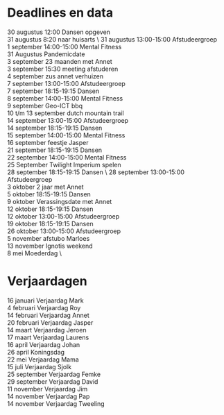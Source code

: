 # Deadlines en data
30 augustus 12:00 Dansen opgeven \
31 augustus 8:20 naar huisarts \ 
31 augustus 13:00-15:00 Afstudeergroep \
1 september 14:00-15:00 Mental Fitness \
31 Augustus Pandemicdate \
3 september 23 maanden met Annet \
3 september 15:30 meeting afstuderen \
4 september zus annet verhuizen \
7 september 13:00-15:00 Afstudeergroep \
7 september 18:15-19:15 Dansen \
8 september 14:00-15:00 Mental Fitness \
9 september Geo-ICT bbq \
10 t/m 13 september dutch mountain trail \
14 september 13:00-15:00 Afstudeergroep \
14 september 18:15-19:15 Dansen \
15 september 14:00-15:00 Mental Fitness \
16 september feestje Jasper \
21 september 18:15-19:15 Dansen \
22 september 14:00-15:00 Mental Fitness \
25 September Twilight Imperium spelen \
28 september 18:15-19:15 Dansen \ 
28 september 13:00-15:00 Afstudeergroep \
3 oktober 2 jaar met Annet \
5 oktober 18:15-19:15 Dansen \
9 oktober Verassingsdate met Annet \
12 oktober 18:15-19:15 Dansen \
12 oktober 13:00-15:00 Afstudeergroep \
19 oktober 18:15-19:15 Dansen \
26 oktober 13:00-15:00 Afstudeergroep \
5 november afstubo Marloes \
13 november Ignotis weekend \
8 mei Moederdag \


# Verjaardagen
16 januari Verjaardag Mark \
4  februari Verjaardag Roy \
14 februari Verjaardag Annet \
20 februari Verjaardag Jasper \
14 maart Verjaardag Jeroen \
17 maart Verjaardag Laurens \
16 april Verjaardag Johan \
26 april Koningsdag \
22 mei Verjaardag Mama \
15 juli Verjaardag Sjolk \
25 september Verjaardag Femke \
29 september Verjaardag David \
11 november Verjaardag Jim \
14 november Verjaardag Pap \
14 november Verjaardag Tweeling
